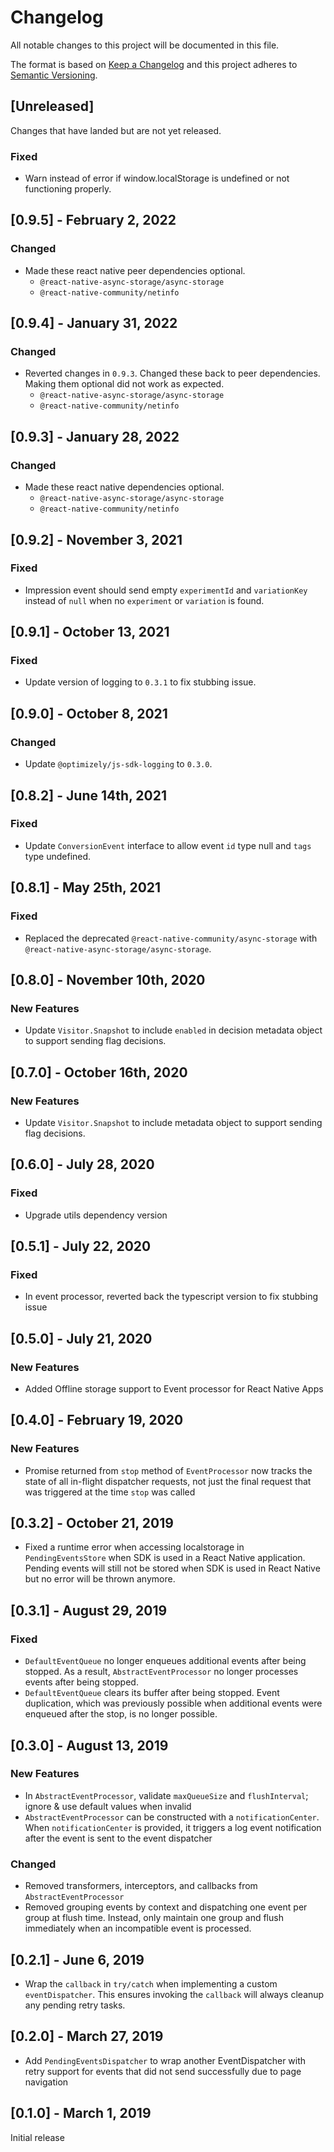 # Changelog
All notable changes to this project will be documented in this file.

The format is based on [Keep a Changelog](http://keepachangelog.com/en/1.0.0/)
and this project adheres to [Semantic Versioning](http://semver.org/spec/v2.0.0.html).

## [Unreleased]
Changes that have landed but are not yet released.

### Fixed
- Warn instead of error if window.localStorage is undefined or not functioning properly.

## [0.9.5] - February 2, 2022

### Changed
- Made these react native peer dependencies optional.
  - `@react-native-async-storage/async-storage`
  - `@react-native-community/netinfo`

## [0.9.4] - January 31, 2022

### Changed
- Reverted changes in `0.9.3`. Changed these back to peer dependencies. Making them optional did not work as expected.
  - `@react-native-async-storage/async-storage`
  - `@react-native-community/netinfo`

## [0.9.3] - January 28, 2022

### Changed
- Made these react native dependencies optional.
  - `@react-native-async-storage/async-storage`
  - `@react-native-community/netinfo`

## [0.9.2] - November 3, 2021

### Fixed
- Impression event should send empty `experimentId` and `variationKey` instead of `null` when no `experiment` or `variation` is found.

## [0.9.1] - October 13, 2021

### Fixed
- Update version of logging to `0.3.1` to fix stubbing issue.

## [0.9.0] - October 8, 2021

### Changed
- Update `@optimizely/js-sdk-logging` to `0.3.0`.

## [0.8.2] - June 14th, 2021

### Fixed
- Update `ConversionEvent` interface to allow event `id` type null and `tags` type undefined.

## [0.8.1] - May 25th, 2021

### Fixed
- Replaced the deprecated `@react-native-community/async-storage` with `@react-native-async-storage/async-storage`.

## [0.8.0] - November 10th, 2020

### New Features
- Update `Visitor.Snapshot` to include `enabled` in decision metadata object to support sending flag decisions.

## [0.7.0] - October 16th, 2020

### New Features
- Update `Visitor.Snapshot` to include metadata object to support sending flag decisions.

## [0.6.0] - July 28, 2020

### Fixed
- Upgrade utils dependency version

## [0.5.1] - July 22, 2020

### Fixed
- In event processor, reverted back the typescript version to fix stubbing issue

## [0.5.0] - July 21, 2020

### New Features
- Added Offline storage support to Event processor for React Native Apps

## [0.4.0] - February 19, 2020

### New Features
- Promise returned from `stop` method of `EventProcessor` now tracks the state of all in-flight dispatcher requests, not just the final request that was triggered at the time `stop` was called

## [0.3.2] - October 21, 2019

- Fixed a runtime error when accessing localstorage in `PendingEventsStore` when SDK is used in a React Native application. Pending events will still not be stored when SDK is used in React Native but no error will be thrown anymore.

## [0.3.1] - August 29, 2019

### Fixed
- `DefaultEventQueue` no longer enqueues additional events after being stopped. As a result, `AbstractEventProcessor` no longer processes events after being stopped.
- `DefaultEventQueue` clears its buffer after being stopped. Event duplication, which was previously possible when additional events were enqueued after the stop, is no longer possible.

## [0.3.0] - August 13, 2019

### New Features
- In `AbstractEventProcessor`, validate `maxQueueSize` and `flushInterval`; ignore & use default values when invalid
- `AbstractEventProcessor` can be constructed with a `notificationCenter`. When `notificationCenter` is provided, it triggers a log event notification after the event is sent to the event dispatcher

### Changed
- Removed transformers, interceptors, and callbacks from `AbstractEventProcessor`
- Removed grouping events by context and dispatching one event per group at flush time. Instead, only maintain one group and flush immediately when an incompatible event is processed.

## [0.2.1] - June 6, 2019

- Wrap the `callback` in `try/catch` when implementing a custom `eventDispatcher`.  This ensures invoking the `callback` will always cleanup any pending retry tasks.

## [0.2.0] - March 27, 2019

- Add `PendingEventsDispatcher` to wrap another EventDispatcher with retry support for
events that did not send successfully due to page navigation

## [0.1.0] - March 1, 2019

Initial release
